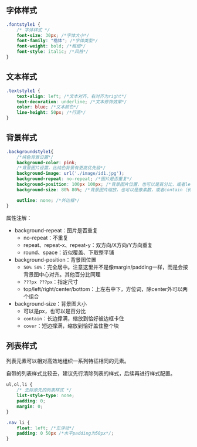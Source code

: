 
## 字体样式

```css
.fontstyle1 {
	/* 字体样式 */
	font-size: 30px; /*字体大小*/
	font-family: "楷体"; /*字体类型*/
	font-weight: bold; /*粗细*/
	font-style: italic; /*风格*/
}
```

## 文本样式

```css
.textstyle1 {
	text-align: left; /*文本对齐，右对齐为right*/
	text-decoration: underline; /*文本修饰效果*/
	color: blue; /*文本颜色*/
	line-height: 50px; /*行高*/
}
```

## 背景样式

```css
.backgroundstyle1{
	/*纯色背景设置*/
	background-color: pink;
	/*背景图片设置，比纯色背景有更高优先级*/
	background-image: url('./image/id1.jpg');
	background-repeat: no-repeat; /*图片是否重复*/
	background-position: 100px 100px; /*背景图片位置，也可以是百分比，或者left/right/center/top/bottom*/
	background-size: 80% 80%; /*背景图片缩放，也可以是像素数，或者contain（长边撑满）/cover（短边撑满）*/

	outline: none; /*外边框*/
}
```

属性注解：
- background-repeat：图片是否重复
	- no-repeat：不重复
	- repeat、repeat-x、repeat-y：双方向/X方向/Y方向重复
	- round、space：近似覆盖、下取整平铺
- background-position：背景图位置
	- `50% 50%`：完全居中。注意这里并不是像margin/padding一样，而是会按背景图中心对齐。其他百分比同理
	- `???px ???px`：指定尺寸
	- top/left/right/center/bottom：上左右中下，方位词，除center外可以两个组合
- background-size：背景图大小
	- 可以是px，也可以是百分比
	- `contain`：长边撑满，缩放到恰好被边框卡住
	- `cover`：短边撑满，缩放到恰好盖住整个块

## 列表样式

列表元素可以相对高效地组织一系列特征相同的元素。

自带的列表样式比较丑，建议先行清除列表的样式，后续再进行样式配置。

```css
ul,ol,li {
	/* 去除原先的列表样式 */
	list-style-type: none;
	padding: 0;
	margin: 0;
}

.nav li {
	float: left; /*左浮动*/
	padding: 0 50px /*水平padding为50px*/;
}
```